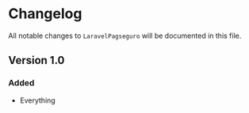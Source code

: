 # Changelog

All notable changes to `LaravelPagseguro` will be documented in this file.

## Version 1.0

### Added
- Everything
